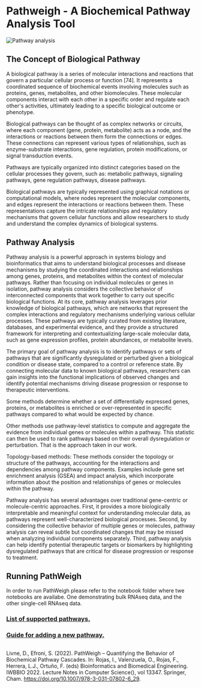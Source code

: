 # Pathweigh - A Biochemical Pathway Analysis Tool
![Pathway analysis](https://norbis.w.uib.no/files/2016/05/F1.large_-768x623.jpg)

## The Concept of Biological Pathway
A biological pathway is a series of molecular interactions and reactions that govern a particular cellular process or function [74]. It represents a coordinated sequence of biochemical events involving molecules such as proteins, genes, metabolites, and other biomolecules. These molecular components interact with each other in a specific order and regulate each other's activities, ultimately leading to a specific biological outcome or phenotype.

Biological pathways can be thought of as complex networks or circuits, where each component (gene, protein, metabolite) acts as a node, and the interactions or reactions between them form the connections or edges. These connections can represent various types of relationships, such as enzyme-substrate interactions, gene regulation, protein modifications, or signal transduction events.

Pathways are typically organized into distinct categories based on the cellular processes they govern, such as: metabolic pathways, signaling pathways, gene regulation pathways, disease pathways.

Biological pathways are typically represented using graphical notations or computational models, where nodes represent the molecular components, and edges represent the interactions or reactions between them. These representations capture the intricate relationships and regulatory mechanisms that govern cellular functions and allow researchers to study and understand the complex dynamics of biological systems.

## Pathway Analysis
Pathway analysis is a powerful approach in systems biology and bioinformatics that aims to understand biological processes and disease mechanisms by studying the coordinated interactions and relationships among genes, proteins, and metabolites within the context of molecular pathways. Rather than focusing on individual molecules or genes in isolation, pathway analysis considers the collective behavior of interconnected components that work together to carry out specific biological functions. At its core, pathway analysis leverages prior knowledge of biological pathways, which are networks that represent the complex interactions and regulatory mechanisms underlying various cellular processes. These pathways are typically curated from existing literature, databases, and experimental evidence, and they provide a structured framework for interpreting and contextualizing large-scale molecular data, such as gene expression profiles, protein abundances, or metabolite levels.

The primary goal of pathway analysis is to identify pathways or sets of pathways that are significantly dysregulated or perturbed given a biological condition or disease state, compared to a control or reference state. By connecting molecular data to known biological pathways, researchers can gain insights into the functional implications of observed changes and identify potential mechanisms driving disease progression or response to therapeutic interventions.

Some methods determine whether a set of differentially expressed genes, proteins, or metabolites is enriched or over-represented in specific pathways compared to what would be expected by chance.

Other methods use pathway-level statistics to compute and aggregate the evidence from individual genes or molecules within a pathway. This statistic can then be used to rank pathways based on their overall dysregulation or perturbation. That is the approach taken in our work.

Topology-based methods: These methods consider the topology or structure of the pathways, accounting for the interactions and dependencies among pathway components. Examples include gene set enrichment analysis (GSEA) and impact analysis, which incorporate information about the position and relationships of genes or molecules within the pathway.

Pathway analysis has several advantages over traditional gene-centric or molecule-centric approaches. First, it provides a more biologically interpretable and meaningful context for understanding molecular data, as pathways represent well-characterized biological processes. Second, by considering the collective behavior of multiple genes or molecules, pathway analysis can reveal subtle but coordinated changes that may be missed when analyzing individual components separately. Third, pathway analysis can help identify potential therapeutic targets or biomarkers by highlighting dysregulated pathways that are critical for disease progression or response to treatment.

## Running PathWeigh
In order to run PathWeigh please refer to the notebook folder where twe notebooks are availabe. One demonstrating bulk RNAseq data, and the other single-cell RNAseq data.


### [List of supported pathways.](data/pathnames.txt)

### [Guide for adding a new pathway.](data/guide.md)

##
Livne, D., Efroni, S. (2022). PathWeigh – Quantifying the Behavior of Biochemical Pathway Cascades. In: Rojas, I., Valenzuela, O., Rojas, F., Herrera, L.J., Ortuño, F. (eds) Bioinformatics and Biomedical Engineering. IWBBIO 2022. Lecture Notes in Computer Science(), vol 13347. Springer, Cham. https://doi.org/10.1007/978-3-031-07802-6_29.